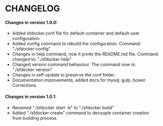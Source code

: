 CHANGELOG
=========

#### Changes in version 1.0.0:

* Added sfdocker.conf file for default-container and default-user configuration.
* Added config command to rebuild the configuration. Command: "./sfdocker config"
* Changes in help command, now it prints the README.md file. Command changed to: "./sfdocker help"
* Changed version command behaviour. The command now is: "./sfdocker version"
* Changes in self-update to preserve the conf folder.
* Documentation improvements, added docs for mysql, gulp, bower. Corrections.


#### Changes in version 1.0.1:

* Renamed "./sfdocker start -b" to "./sfdocker build"
* Added "./sfdocker create" command to decouple container creation from building process.